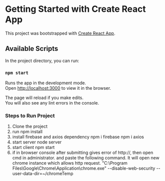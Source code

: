# Getting Started with Create React App

This project was bootstrapped with [Create React App](https://github.com/facebook/create-react-app).

## Available Scripts

In the project directory, you can run:

### `npm start`

Runs the app in the development mode.\
Open [http://localhost:3000](http://localhost:3000) to view it in the browser.

The page will reload if you make edits.\
You will also see any lint errors in the console.

### Steps to Run Project

1. Clone the project
2. run npm install 
3. install firebase and axios dependency 
    npm i firebase
    npm i axios
4. start server 
    node server
5. start client 
    npm start
6. if in browser console after submitting gives error of http://, then open cmd in administrator. and paste the following command. It will open new chrome instance which allows http request.
    "C:\Program Files\Google\Chrome\Application\chrome.exe" --disable-web-security --user-data-dir=~/chromeTemp

